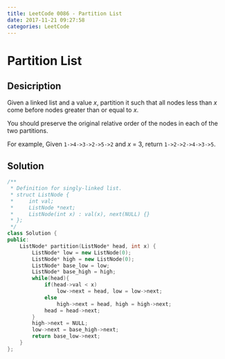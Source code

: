 ```yaml
---
title: LeetCode 0086 - Partition List
date: 2017-11-21 09:27:58
categories: LeetCode
---
```

# Partition List #

<!--more-->

## Desicription ##

Given a linked list and a value *x*, partition it such that all nodes less than *x* come before nodes greater than or equal to *x*.

You should preserve the original relative order of the nodes in each of the two partitions.

For example,
Given `1->4->3->2->5->2` and *x* = 3,
return `1->2->2->4->3->5`.

## Solution ##

```cpp
/**
 * Definition for singly-linked list.
 * struct ListNode {
 *     int val;
 *     ListNode *next;
 *     ListNode(int x) : val(x), next(NULL) {}
 * };
 */
class Solution {
public:
    ListNode* partition(ListNode* head, int x) {
        ListNode* low = new ListNode(0);
        ListNode* high = new ListNode(0);
        ListNode* base_low = low;
        ListNode* base_high = high;
        while(head){
            if(head->val < x)
                low->next = head, low = low->next;
            else
                high->next = head, high = high->next;
            head = head->next; 
        }
        high->next = NULL;
        low->next = base_high->next;
        return base_low->next;
    }
};
```